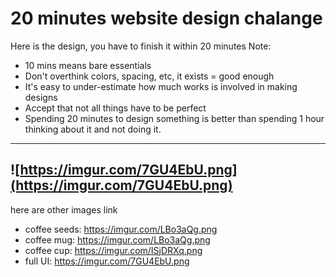 # 20 minutes website design chalange

Here is the design, you have to finish it within 20 minutes 
Note:
- 10 mins means bare essentials
- Don't overthink colors, spacing, etc, it exists = good enough
- It's easy to under-estimate how much works is involved in making designs
- Accept that not all things have to be perfect
- Spending 20 minutes to design something is better than spending 1 hour thinking about it and not doing it.
---
![https://imgur.com/7GU4EbU.png](https://imgur.com/7GU4EbU.png)
---

here are other images link

- coffee seeds: https://imgur.com/LBo3aQg.png
- coffee mug: https://imgur.com/LBo3aQg.png
- coffee cup: https://imgur.com/ISjDRXq.png
- full UI: https://imgur.com/7GU4EbU.png
